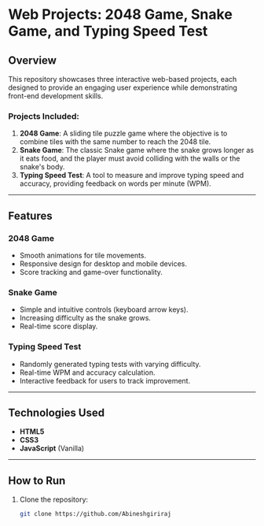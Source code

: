 # Web Projects: 2048 Game, Snake Game, and Typing Speed Test

## Overview
This repository showcases three interactive web-based projects, each designed to provide an engaging user experience while demonstrating front-end development skills.

### Projects Included:
1. **2048 Game**: A sliding tile puzzle game where the objective is to combine tiles with the same number to reach the 2048 tile.
2. **Snake Game**: The classic Snake game where the snake grows longer as it eats food, and the player must avoid colliding with the walls or the snake's body.
3. **Typing Speed Test**: A tool to measure and improve typing speed and accuracy, providing feedback on words per minute (WPM).

---

## Features

### 2048 Game
- Smooth animations for tile movements.
- Responsive design for desktop and mobile devices.
- Score tracking and game-over functionality.

### Snake Game
- Simple and intuitive controls (keyboard arrow keys).
- Increasing difficulty as the snake grows.
- Real-time score display.

### Typing Speed Test
- Randomly generated typing tests with varying difficulty.
- Real-time WPM and accuracy calculation.
- Interactive feedback for users to track improvement.

---

## Technologies Used
- **HTML5**
- **CSS3**
- **JavaScript** (Vanilla)

---

## How to Run
1. Clone the repository:
   ```bash
   git clone https://github.com/Abineshgiriraj
